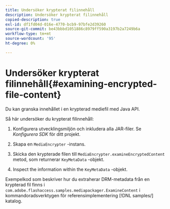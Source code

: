 ```yaml
---
title: Undersöker krypterat filinnehåll
description: Undersöker krypterat filinnehåll
copied-description: true
exl-id: df1fd04d-016e-4770-bcb9-97bfe2d39260
source-git-commit: be43bbbd1051886c8979ff590a3197b2a7249b6a
workflow-type: tm+mt
source-wordcount: '95'
ht-degree: 0%

---
```


# Undersöker krypterat filinnehåll{#examining-encrypted-file-content}

Du kan granska innehållet i en krypterad mediefil med Java API.

Så här undersöker du krypterat filinnehåll:

1. Konfigurera utvecklingsmiljön och inkludera alla JAR-filer. Se *Konfigurera SDK* för ditt projekt.
1. Skapa en `MediaEncrypter` -instans.
1. Skicka den krypterade filen till `MediaEncrypter.examineEncryptedContent` metod, som returnerar `KeyMetaData` -objekt.

1. Inspect the information within the `KeyMetaData` -objekt.

Exempelkod som beskriver hur du extraherar DRM-metadata från en krypterad fil finns i `com.adobe.flashaccess.samples.mediapackager.ExamineContent` i kommandoradsverktygen för referensimplementering [!DNL samples/] katalog.
